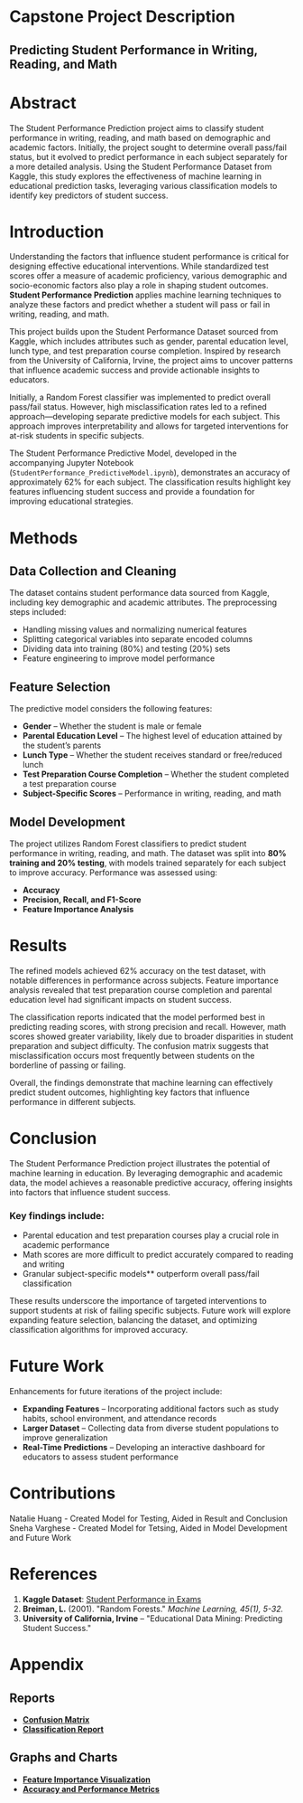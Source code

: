 # Capstone Project Description  

## Predicting Student Performance in Writing, Reading, and Math  

# Abstract  

The Student Performance Prediction project aims to classify student performance in writing, reading, and math based on demographic and academic factors. Initially, the project sought to determine overall pass/fail status, but it evolved to predict performance in each subject separately for a more detailed analysis. Using the Student Performance Dataset from Kaggle, this study explores the effectiveness of machine learning in educational prediction tasks, leveraging various classification models to identify key predictors of student success.  

# Introduction  

Understanding the factors that influence student performance is critical for designing effective educational interventions. While standardized test scores offer a measure of academic proficiency, various demographic and socio-economic factors also play a role in shaping student outcomes. **Student Performance Prediction** applies machine learning techniques to analyze these factors and predict whether a student will pass or fail in writing, reading, and math.  

This project builds upon the Student Performance Dataset sourced from Kaggle, which includes attributes such as gender, parental education level, lunch type, and test preparation course completion. Inspired by research from the University of California, Irvine, the project aims to uncover patterns that influence academic success and provide actionable insights to educators.  

Initially, a Random Forest classifier was implemented to predict overall pass/fail status. However, high misclassification rates led to a refined approach—developing separate predictive models for each subject. This approach improves interpretability and allows for targeted interventions for at-risk students in specific subjects.  

The Student Performance Predictive Model, developed in the accompanying Jupyter Notebook (`StudentPerformance_PredictiveModel.ipynb`), demonstrates an accuracy of approximately 62% for each subject. The classification results highlight key features influencing student success and provide a foundation for improving educational strategies.  

# Methods  

## Data Collection and Cleaning  

The dataset contains student performance data sourced from Kaggle, including key demographic and academic attributes. The preprocessing steps included:  

- Handling missing values and normalizing numerical features  
- Splitting categorical variables into separate encoded columns  
- Dividing data into training (80%) and testing (20%) sets  
- Feature engineering to improve model performance  

## Feature Selection  

The predictive model considers the following features:  

- **Gender** – Whether the student is male or female  
- **Parental Education Level** – The highest level of education attained by the student’s parents  
- **Lunch Type** – Whether the student receives standard or free/reduced lunch  
- **Test Preparation Course Completion** – Whether the student completed a test preparation course  
- **Subject-Specific Scores** – Performance in writing, reading, and math  

## Model Development  

The project utilizes Random Forest classifiers to predict student performance in writing, reading, and math. The dataset was split into **80% training and 20% testing**, with models trained separately for each subject to improve accuracy. Performance was assessed using:  

- **Accuracy**  
- **Precision, Recall, and F1-Score**  
- **Feature Importance Analysis**  

# Results  

The refined models achieved 62% accuracy on the test dataset, with notable differences in performance across subjects. Feature importance analysis revealed that test preparation course completion and parental education level had significant impacts on student success.  

The classification reports indicated that the model performed best in predicting reading scores, with strong precision and recall. However, math scores showed greater variability, likely due to broader disparities in student preparation and subject difficulty. The confusion matrix suggests that misclassification occurs most frequently between students on the borderline of passing or failing.  

Overall, the findings demonstrate that machine learning can effectively predict student outcomes, highlighting key factors that influence performance in different subjects.  

# Conclusion  

The Student Performance Prediction project illustrates the potential of machine learning in education. By leveraging demographic and academic data, the model achieves a reasonable predictive accuracy, offering insights into factors that influence student success.  

### Key findings include:  

- Parental education and test preparation courses play a crucial role in academic performance  
- Math scores are more difficult to predict accurately compared to reading and writing  
- Granular subject-specific models** outperform overall pass/fail classification  

These results underscore the importance of targeted interventions to support students at risk of failing specific subjects. Future work will explore expanding feature selection, balancing the dataset, and optimizing classification algorithms for improved accuracy.  

# Future Work  

Enhancements for future iterations of the project include:  

- **Expanding Features** – Incorporating additional factors such as study habits, school environment, and attendance records  
- **Larger Dataset** – Collecting data from diverse student populations to improve generalization  
- **Real-Time Predictions** – Developing an interactive dashboard for educators to assess student performance  

# Contributions  

Natalie Huang - Created Model for Testing, Aided in Result and Conclusion
Sneha Varghese - Created Model for Tetsing, Aided in Model Development and Future Work

# References  

1. **Kaggle Dataset**: [Student Performance in Exams](https://www.kaggle.com/datasets/spscientist/students-performance-in-exams/data)  
2. **Breiman, L.** (2001). "Random Forests." *Machine Learning, 45(1), 5-32.*  
3. **University of California, Irvine** – "Educational Data Mining: Predicting Student Success."  

# Appendix  

## Reports  

- **[Confusion Matrix](#)**  
- **[Classification Report](#)**  

## Graphs and Charts  

- **[Feature Importance Visualization](#)**  
- **[Accuracy and Performance Metrics](#)**  
 
